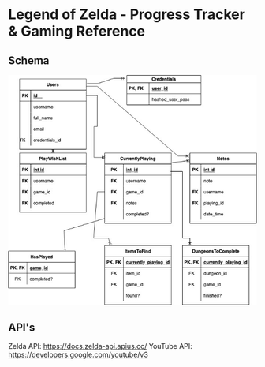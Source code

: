 # Legend of Zelda - Progress Tracker & Gaming Reference

## Schema
![svg of schema](LoZ_Progress_Trivia.jpg)

## API's

Zelda API: https://docs.zelda-api.apius.cc/
YouTube API: https://developers.google.com/youtube/v3
